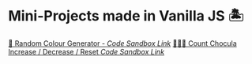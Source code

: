 # Mini-Projects made in Vanilla JS 🏝

[🎨 Random Colour Generator - *Code Sandbox Link*](https://codesandbox.io/s/vanilla-js-random-colour-generator-djkjx4)
[🧛🏿‍♂️ Count Chocula Increase / Decrease / Reset *Code Sandbox Link*](https://codesandbox.io/s/increase-decrease-and-reset-number-ui-vg4uvd)